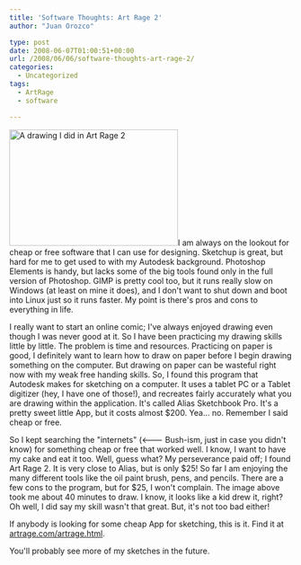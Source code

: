 ```yaml
---
title: 'Software Thoughts: Art Rage 2'
author: "Juan Orozco" 

type: post
date: 2008-06-07T01:00:51+00:00
url: /2008/06/06/software-thoughts-art-rage-2/
categories:
  - Uncategorized
tags:
  - ArtRage
  - software

---
```

[<img class="alignleft size-medium wp-image-424" title="mountainsscape" src="https://i0.wp.com/guamaso.com/wp-content/uploads/2008/06/mountainsscape-300x207.jpg?resize=300%2C207" alt="A drawing I did in Art Rage 2" width="300" height="207" data-recalc-dims="1" />][1]I am always on the lookout for cheap or free software that I can use for designing. Sketchup is great, but hard for me to get used to with my Autodesk background. Photoshop Elements is handy, but lacks some of the big tools found only in the full version of Photoshop. GIMP is pretty cool too, but it runs really slow on Windows (at least on mine it does), and I don't want to shut down and boot into Linux just so it runs faster. My point is there's pros and cons to everything in life.

I really want to start an online comic; I've always enjoyed drawing even though I was never good at it. So I have been practicing my drawing skills little by little. The problem is time and resources. Practicing on paper is good, I definitely want to learn how to draw on paper before I begin drawing something on the computer. But drawing on paper can be wasteful right now with my weak free handing skills. So, I found this program that Autodesk makes for sketching on a computer. It uses a tablet PC or a Tablet digitizer (hey, I have one of those!), and recreates fairly accurately what you are drawing within the application. It's called Alias Sketchbook Pro. It's a pretty sweet little App, but it costs almost $200. Yea... no. Remember I said cheap or free.

So I kept searching the "internets" (<\--- Bush-ism, just in case you didn't know) for something cheap or free that worked well. I know, I want to have my cake and eat it too. Well, guess what? My perseverance paid off; I found Art Rage 2. It is very close to Alias, but is only $25! So far I am enjoying the many different tools like the oil paint brush, pens, and pencils. There are a few cons to the program, but for $25, I won't complain. The image above took me about 40 minutes to draw. I know, it looks like a kid drew it, right? Oh well, I did say my skill wasn't that great. But, it's not too bad either!

If anybody is looking for some cheap App for sketching, this is it. Find it at <a href="http://www.artrage.com/artrage.html" target="_blank" rel="noopener noreferrer">artrage.com/artrage.html</a>.

You'll probably see more of my sketches in the future.

 [1]: https://i1.wp.com/guamaso.com/wp-content/uploads/2008/06/mountainsscape.jpg
